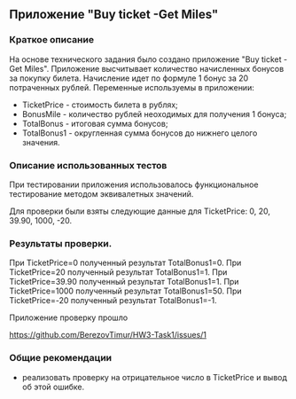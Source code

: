 ## Приложение "Buy ticket -Get Miles"

### Краткое описание

На основе технического задания было создано приложение "Buy ticket -Get Miles". 
Приложение высчитывает количество начисленных бонусов за покупку билета. Начисление идет по формуле 1 бонус за 20 потраченных рублей.
Переменные используемы в приложении:
- TicketPrice - стоимость билета в рублях;
- BonusMile - количество рублей неоходимых для получения 1 бонуса;
- TotalBonus - итоговая сумма бонусов;
- TotalBonus1 - округленная сумма бонусов до нижнего целого значения.

### Описание использованных тестов

При тестировании приложения использовалось функциональное тестирование методом эквивалетных значений.

Для проверки были взяты следующие данные для TicketPrice: 0, 20, 39.90, 1000, -20.

### Результаты проверки.

При TicketPrice=0 полученный результат TotalBonus1=0.
При TicketPrice=20 полученный результат TotalBonus1=1.
При TicketPrice=39.90 полученный результат TotalBonus1=1.
При TicketPrice=1000 полученный результат TotalBonus1=50.
При TicketPrice=-20 полученный результат TotalBonus1=-1.

Приложение проверку прошло

https://github.com/BerezovTimur/HW3-Task1/issues/1

### Общие рекомендации

- реализовать проверку на отрицательное число в TicketPrice и вывод об этой ошибке.